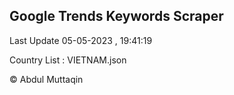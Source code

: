 

## Google Trends Keywords Scraper 
 
Last Update 05-05-2023 , 19:41:19

Country List :
VIETNAM.json



© Abdul Muttaqin 
